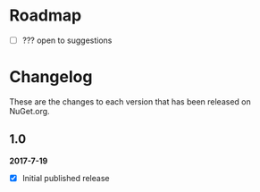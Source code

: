 # Roadmap
- [ ] ??? open to suggestions


# Changelog

These are the changes to each version that has been released
on NuGet.org.

## 1.0

**2017-7-19**

- [x] Initial published release
